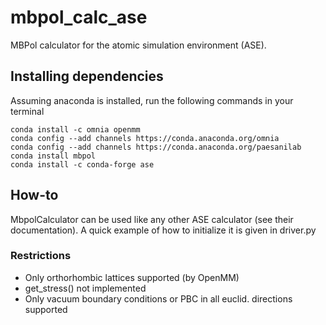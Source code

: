 # mbpol_calc_ase
MBPol calculator for the atomic simulation environment (ASE).

## Installing dependencies
Assuming anaconda is installed, run the following commands in your terminal
```
conda install -c omnia openmm
conda config --add channels https://conda.anaconda.org/omnia
conda config --add channels https://conda.anaconda.org/paesanilab
conda install mbpol
conda install -c conda-forge ase
```

## How-to

MbpolCalculator can be used like any other ASE calculator (see their documentation). A quick example of how to initialize it is given in driver.py

### Restrictions 

- Only orthorhombic lattices supported (by OpenMM)
- get_stress() not implemented 
- Only vacuum boundary conditions or PBC in all euclid. directions supported 

